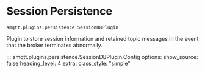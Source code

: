 # Session Persistence

`amqtt.plugins.persistence.SessionDBPlugin`

Plugin to store session information and retained topic messages in the event that the broker terminates abnormally.

::: amqtt.plugins.persistence.SessionDBPlugin.Config
    options:
      show_source: false
      heading_level: 4
      extra:
        class_style: "simple"
